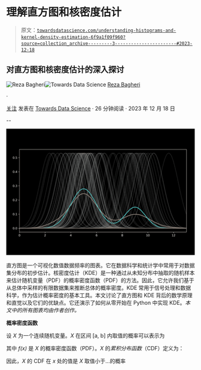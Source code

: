 # 理解直方图和核密度估计

> 原文：[`towardsdatascience.com/understanding-histograms-and-kernel-density-estimation-6f9a1f09f960?source=collection_archive---------3-----------------------#2023-12-18`](https://towardsdatascience.com/understanding-histograms-and-kernel-density-estimation-6f9a1f09f960?source=collection_archive---------3-----------------------#2023-12-18)

## 对直方图和核密度估计的深入探讨

[](https://reza-bagheri79.medium.com/?source=post_page-----6f9a1f09f960--------------------------------)![Reza Bagheri](https://reza-bagheri79.medium.com/?source=post_page-----6f9a1f09f960--------------------------------)[](https://towardsdatascience.com/?source=post_page-----6f9a1f09f960--------------------------------)![Towards Data Science](https://towardsdatascience.com/?source=post_page-----6f9a1f09f960--------------------------------) [Reza Bagheri](https://reza-bagheri79.medium.com/?source=post_page-----6f9a1f09f960--------------------------------)

·

[关注](https://medium.com/m/signin?actionUrl=https%3A%2F%2Fmedium.com%2F_%2Fsubscribe%2Fuser%2Fda2d000eaa4d&operation=register&redirect=https%3A%2F%2Ftowardsdatascience.com%2Funderstanding-histograms-and-kernel-density-estimation-6f9a1f09f960&user=Reza+Bagheri&userId=da2d000eaa4d&source=post_page-da2d000eaa4d----6f9a1f09f960---------------------post_header-----------) 发表在 [Towards Data Science](https://towardsdatascience.com/?source=post_page-----6f9a1f09f960--------------------------------) · 26 分钟阅读 · 2023 年 12 月 18 日[](https://medium.com/m/signin?actionUrl=https%3A%2F%2Fmedium.com%2F_%2Fvote%2Ftowards-data-science%2F6f9a1f09f960&operation=register&redirect=https%3A%2F%2Ftowardsdatascience.com%2Funderstanding-histograms-and-kernel-density-estimation-6f9a1f09f960&user=Reza+Bagheri&userId=da2d000eaa4d&source=-----6f9a1f09f960---------------------clap_footer-----------)

--

[](https://medium.com/m/signin?actionUrl=https%3A%2F%2Fmedium.com%2F_%2Fbookmark%2Fp%2F6f9a1f09f960&operation=register&redirect=https%3A%2F%2Ftowardsdatascience.com%2Funderstanding-histograms-and-kernel-density-estimation-6f9a1f09f960&source=-----6f9a1f09f960---------------------bookmark_footer-----------)![](img/56ccb5112d3a3de4f81b576c14a5bf05.png)

直方图是一个可视化数值数据频率的图表。它在数据科学和统计学中常用于对数据集分布的初步估计。核密度估计（KDE）是一种通过从未知分布中抽取的随机样本来估计随机变量（PDF）的概率密度函数（PDF）的方法。因此，它允许我们基于从总体中采样的有限数据集来推断总体的概率密度。KDE 常用于信号处理和数据科学，作为估计概率密度的基本工具。本文讨论了直方图和 KDE 背后的数学原理和直觉以及它们的优缺点。它还演示了如何从零开始在 Python 中实现 KDE。*本文中的所有图表均由作者创作。*

**概率密度函数**

设 *X* 为一个连续随机变量。*X* 在区间 [a, b] 内取值的概率可以表示为

其中 *f(x)* 是 *X* 的概率密度函数（PDF）。*X* 的*累积分布函数*（CDF）定义为：

因此，*X* 的 CDF 在 *x* 处的值是 *X* 取值小于…的概率
